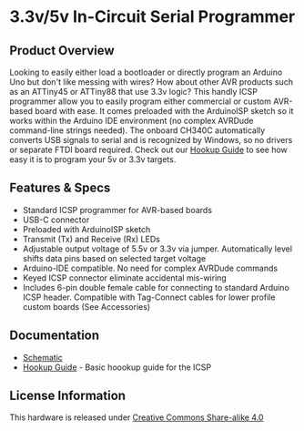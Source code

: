 # 3.3v/5v In-Circuit Serial Programmer

## Product Overview

Looking to easily either load a bootloader or directly program an Arduino Uno but don't like messing with wires?  How about other AVR products such as an ATTiny45 or ATTiny88 that use 3.3v logic?  This handly ICSP programmer allow you to easily program either commercial or custom AVR-based board with ease.  It comes preloaded with the ArduinoISP sketch so it works within the Arduino IDE environment (no complex AVRDude command-line strings needed).  The onboard CH340C automatically converts USB signals to serial and is recognized by Windows, so no drivers or separate FTDI board required.  Check out our [Hookup Guide](/Hookup-Guide.md) to see how easy it is to program your 5v or 3.3v targets.

## Features & Specs

- Standard ICSP programmer for AVR-based boards
- USB-C connector
- Preloaded with ArduinoISP sketch
- Transmit (Tx) and Receive (Rx) LEDs
- Adjustable output voltage of 5.5v or 3.3v via jumper.  Automatically level shifts data pins based on selected target voltage
- Arduino-IDE compatible.  No need for complex AVRDude commands
- Keyed ICSP connector eliminate accidental mis-wiring
- Includes 6-pin double female cable for connecting to standard Arduino ICSP header.  Compatible with Tag-Connect cables for lower profile custom boards (See Accessories)

## Documentation

- [Schematic](/schematic.pdf)
- [Hookup Guide](/Hookup-Guide.md) - Basic hoookup guide for the ICSP

## License Information

This hardware is released under [Creative Commons Share-alike 4.0](https://creativecommons.org/licenses/by-sa/4.0/)

